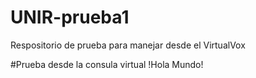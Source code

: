 # UNIR-prueba1
Respositorio de prueba para manejar desde el VirtualVox


#Prueba desde la consula virtual
!Hola Mundo!

